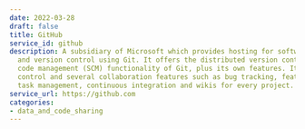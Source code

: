 ```yaml
---
date: 2022-03-28
draft: false
title: GitHub
service_id: github
description: A subsidiary of Microsoft which provides hosting for software development
  and version control using Git. It offers the distributed version control and source
  code management (SCM) functionality of Git, plus its own features. It provides access
  control and several collaboration features such as bug tracking, feature requests,
  task management, continuous integration and wikis for every project.
service_url: https://github.com
categories:
- data_and_code_sharing
---
```




